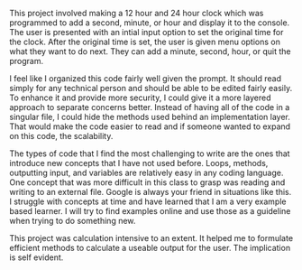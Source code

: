 This project involved making a 12 hour and 24 hour clock which was programmed to add a second, minute, or hour and display it to the console. The user is presented with an intial input option to set the original time for the clock. After the original time is set, the user is given menu options on what they want to do next. They can add a minute, second, hour, or quit the program. 

I feel like I organized this code fairly well given the prompt. It should read simply for any technical person and should be able to be edited fairly easily. To enhance it and provide more security, I could give it a more layered approach to separate concerns better. Instead of having all of the code in a singular file, I could hide the methods used behind an implementation layer. That would make the code easier to read and if someone wanted to expand on this code, the scalability. 

The types of code that I find the most challenging to write are the ones that introduce new concepts that I have not used before. Loops, methods, outputting input, and variables are relatively easy in any coding language. One concept that was more difficult in this class to grasp was reading and writing to an external file. Google is always your friend in situations like this. I struggle with concepts at time and have learned that I am a very example based learner. I will try to find examples online and use those as a guideline when trying to do something new.

This project was calculation intensive to an extent. It helped me to formulate efficient methods to calculate a useable output for the user. The implication is self evident.
